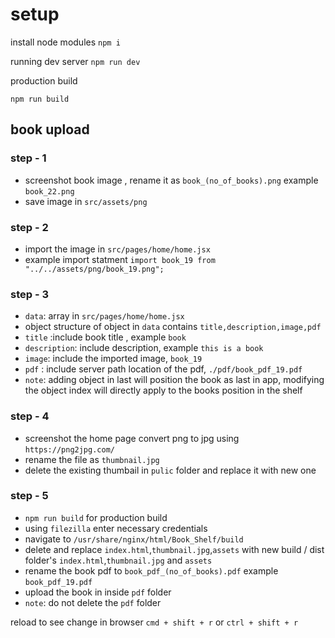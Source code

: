 # setup

install node modules
`npm i`

running dev server
`npm run dev`

production build

`npm run build`

## book upload

### step - 1

- screenshot book image , rename it as `book_(no_of_books).png` example `book_22.png`
- save image in `src/assets/png`

### step - 2

- import the image in `src/pages/home/home.jsx`
- example import statment `import book_19 from "../../assets/png/book_19.png";`

### step - 3

- `data`: array in `src/pages/home/home.jsx`
- object structure of object in `data` contains `title,description,image,pdf`
- `title` :include book title , example `book`
- `description`: include description, example `this is a book`
- `image`: include the imported image, `book_19`
- `pdf` : include server path location of the pdf, `./pdf/book_pdf_19.pdf`
- `note`: adding object in last will position the book as last in app, modifying the object index will directly apply to the books position in the shelf

### step - 4

- screenshot the home page convert png to jpg using `https://png2jpg.com/`
- rename the file as `thumbnail.jpg `
- delete the existing thumbail in `pulic` folder and replace it with new one

### step - 5

- `npm run build` for production build
- using `filezilla` enter necessary credentials
- navigate to `/usr/share/nginx/html/Book_Shelf/build`
- delete and replace `index.html`,`thumbnail.jpg`,`assets` with new build / dist folder's `index.html`,`thumbnail.jpg` and `assets`
- rename the book pdf to `book_pdf_(no_of_books).pdf` example `book_pdf_19.pdf`
- upload the book in inside `pdf` folder
- `note`: do not delete the `pdf` folder

reload to see change in browser `cmd + shift + r` or `ctrl + shift + r`
